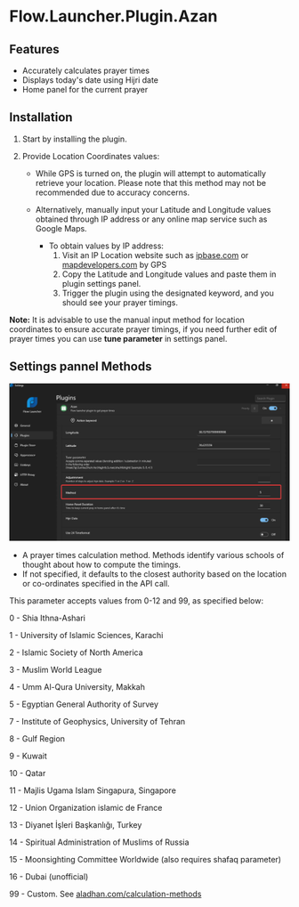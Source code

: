 # Flow.Launcher.Plugin.Azan

## Features
- Accurately calculates prayer times
- Displays today's date using Hijri date
- Home panel for the current prayer

## Installation

1. Start by installing the plugin.

2. Provide Location Coordinates values:

   - While GPS is turned on, the plugin will attempt to automatically retrieve your location.
     Please note that this method may not be recommended due to accuracy concerns.

   - Alternatively, manually input your Latitude and Longitude values obtained through IP address or any online map service such as Google Maps.
   
      - To obtain values by IP address:
         1. Visit an IP Location website such as [ipbase.com](https://ipbase.com/) or [mapdevelopers.com](https://www.mapdevelopers.com/what-is-my-address.php) by GPS
         2. Copy the Latitude and Longitude values and paste them in plugin settings panel.
         3. Trigger the plugin using the designated keyword, and you should see your prayer timings.

**Note:** It is advisable to use the manual input method for location coordinates to ensure accurate prayer timings, if you need further edit of prayer times you can use **tune parameter** in settings panel.

## Settings pannel Methods

![Method](assets/methods.png)

- A prayer times calculation method. Methods identify various schools of thought about how to compute the timings.
- If not specified, it defaults to the closest authority based on the location or co-ordinates specified in the API call.

This parameter accepts values from 0-12 and 99, as specified below:
  
0 - Shia Ithna-Ashari  

1 - University of Islamic Sciences, Karachi

2 - Islamic Society of North America

3 - Muslim World League

4 - Umm Al-Qura University, Makkah

5 - Egyptian General Authority of Survey

7 - Institute of Geophysics, University of Tehran

8 - Gulf Region

9 - Kuwait

10 - Qatar

11 - Majlis Ugama Islam Singapura, Singapore

12 - Union Organization islamic de France

13 - Diyanet İşleri Başkanlığı, Turkey

14 - Spiritual Administration of Muslims of Russia

15 - Moonsighting Committee Worldwide (also requires shafaq parameter)

16 - Dubai (unofficial)

99 - Custom.
See [aladhan.com/calculation-methods](https://aladhan.com/calculation-methods)
